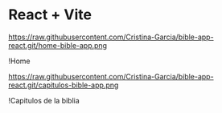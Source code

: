 # React + Vite

https://raw.githubusercontent.com/Cristina-Garcia/bible-app-react.git/home-bible-app.png

!Home

https://raw.githubusercontent.com/Cristina-Garcia/bible-app-react.git/capitulos-bible-app.png

!Capitulos de la biblia
